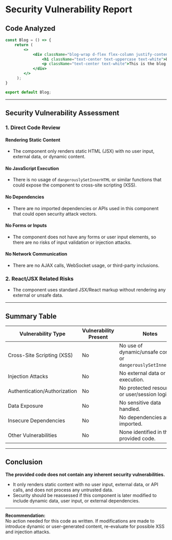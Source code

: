 # Security Vulnerability Report

## Code Analyzed

```jsx
const Blog = () => {
    return (
        <>
            <div className="blog-wrap d-flex flex-column justify-content-center align-items-center w-100 py-5 px-2">
                <h1 className="text-center text-uppercase text-white">Blog</h1>
                <p className="text-center text-white">This is the blog section where you can find the latest news and updates.</p>
            </div>
        </>
     );
}

export default Blog;
```

---

## Security Vulnerability Assessment

### 1. Direct Code Review

#### Rendering Static Content

- The component only renders static HTML (JSX) with no user input, external data, or dynamic content.

#### No JavaScript Execution

- There is no usage of `dangerouslySetInnerHTML` or similar functions that could expose the component to cross-site scripting (XSS).

#### No Dependencies

- There are no imported dependencies or APIs used in this component that could open security attack vectors.

#### No Forms or Inputs

- The component does not have any forms or user input elements, so there are no risks of input validation or injection attacks.

#### No Network Communication

- There are no AJAX calls, WebSocket usage, or third-party inclusions.

### 2. React/JSX Related Risks

- The component uses standard JSX/React markup without rendering any external or unsafe data.

---

## Summary Table

| Vulnerability Type             | Vulnerability Present | Notes                                                                 |
|-------------------------------|----------------------|-----------------------------------------------------------------------|
| Cross-Site Scripting (XSS)    | No                   | No use of dynamic/unsafe content or `dangerouslySetInnerHTML`.        |
| Injection Attacks             | No                   | No external data or code execution.                                   |
| Authentication/Authorization  | No                   | No protected resources or user/session logic.                         |
| Data Exposure                 | No                   | No sensitive data handled.                                            |
| Insecure Dependencies         | No                   | No dependencies are imported.                                         |
| Other Vulnerabilities         | No                   | None identified in the provided code.                                 |

---

## Conclusion

**The provided code does not contain any inherent security vulnerabilities.**

- It only renders static content with no user input, external data, or API calls, and does not process any untrusted data.
- Security should be reassessed if this component is later modified to include dynamic data, user input, or external dependencies.

---

**Recommendation:**  
No action needed for this code as written. If modifications are made to introduce dynamic or user-generated content, re-evaluate for possible XSS and injection attacks.